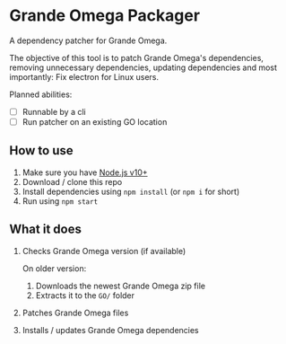 # Grande Omega Packager

A dependency patcher for Grande Omega.

The objective of this tool is to patch Grande Omega's dependencies, removing unnecessary dependencies, updating dependencies and most importantly: Fix electron for Linux users.

Planned abilities:
- [ ] Runnable by a cli
- [ ] Run patcher on an existing GO location

## How to use
1. Make sure you have [Node.js v10+](https://nodejs.org/)
2. Download / clone this repo
3. Install dependencies using `npm install` (or `npm i` for short)
4. Run using `npm start`

## What it does
1. Checks Grande Omega version (if available)

    On older version:  
    1. Downloads the newest Grande Omega zip file
    2. Extracts it to the `GO/` folder
2. Patches Grande Omega files
3. Installs / updates Grande Omega dependencies
